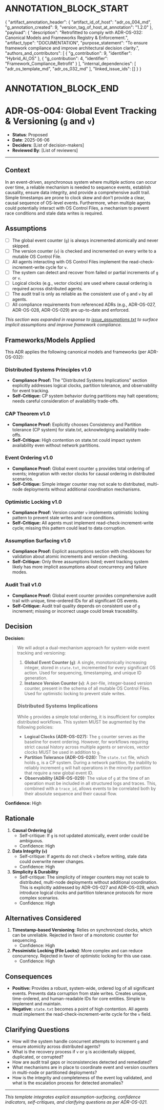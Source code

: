 # ANNOTATION_BLOCK_START
{
    "artifact_annotation_header": {
        "artifact_id_of_host": "adr_os_004_md",
        "g_annotation_created": 9,
        "version_tag_of_host_at_annotation": "1.2.0"
    },
    "payload": {
        "description": "Retrofitted to comply with ADR-OS-032: Canonical Models and Frameworks Registry & Enforcement.",
        "artifact_type": "DOCUMENTATION",
        "purpose_statement": "To ensure framework compliance and improve architectural decision clarity.",
        "authors_and_contributors": [
            { "g_contribution": 9, "identifier": "Hybrid_AI_OS" },
            { "g_contribution": 4, "identifier": "Framework_Compliance_Retrofit" }
        ],
        "internal_dependencies": [
            "adr_os_template_md",
            "adr_os_032_md"
        ],
        "linked_issue_ids": []
    }
}
# ANNOTATION_BLOCK_END

# ADR-OS-004: Global Event Tracking & Versioning (`g` and `v`)

* **Status**: Proposed
* **Date**: 2025-06-06
* **Deciders**: \[List of decision-makers]
* **Reviewed By**: \[List of reviewers]

---

## Context

In an event-driven, asynchronous system where multiple actions can occur over time, a reliable mechanism is needed to sequence events, establish causality, ensure data integrity, and provide a comprehensive audit trail. Simple timestamps are prone to clock skew and don't provide a clear, causal sequence of OS-level events. Furthermore, when multiple agents could potentially interact with OS Control Files, a mechanism to prevent race conditions and stale data writes is required.

## Assumptions

* [ ] The global event counter (`g`) is always incremented atomically and never skipped.
* [ ] The version counter (`v`) is checked and incremented on every write to a mutable OS Control File.
* [ ] All agents interacting with OS Control Files implement the read-check-increment-write cycle for `v`.
* [ ] The system can detect and recover from failed or partial increments of `g` or `v`.
* [ ] Logical clocks (e.g., vector clocks) are used where causal ordering is required across distributed agents.
* [ ] The audit trail is only as reliable as the consistent use of `g` and `v` by all agents.
* [ ] All compliance requirements from referenced ADRs (e.g., ADR-OS-027, ADR-OS-028, ADR-OS-029) are up-to-date and enforced.

_This section was expanded in response to [issue_assumptions.txt](../../issues/issue_assumptions.txt) to surface implicit assumptions and improve framework compliance._

## Frameworks/Models Applied

This ADR applies the following canonical models and frameworks (per ADR-OS-032):

### Distributed Systems Principles v1.0
- **Compliance Proof:** The "Distributed Systems Implications" section explicitly addresses logical clocks, partition tolerance, and observability for event tracking.
- **Self-Critique:** CP system behavior during partitions may halt operations; needs careful consideration of availability trade-offs.

### CAP Theorem v1.0
- **Compliance Proof:** Explicitly chooses Consistency and Partition tolerance (CP system) for state.txt, acknowledging availability trade-offs.
- **Self-Critique:** High contention on state.txt could impact system availability even without network partitions.

### Event Ordering v1.0
- **Compliance Proof:** Global event counter `g` provides total ordering of events; integration with vector clocks for causal ordering in distributed scenarios.
- **Self-Critique:** Simple integer counter may not scale to distributed, multi-node deployments without additional coordination mechanisms.

### Optimistic Locking v1.0
- **Compliance Proof:** Version counter `v` implements optimistic locking pattern to prevent stale writes and race conditions.
- **Self-Critique:** All agents must implement read-check-increment-write cycle; missing this pattern could lead to data corruption.

### Assumption Surfacing v1.0
- **Compliance Proof:** Explicit assumptions section with checkboxes for validation about atomic increments and version checking.
- **Self-Critique:** Only three assumptions listed; event tracking system likely has more implicit assumptions about concurrency and failure modes.

### Audit Trail v1.0
- **Compliance Proof:** Global event counter provides comprehensive audit trail with unique, time-ordered IDs for all significant OS events.
- **Self-Critique:** Audit trail quality depends on consistent use of `g` increment; missing or incorrect usage could break traceability.

## Decision

**Decision:**

> We will adopt a dual-mechanism approach for system-wide event tracking and versioning:
> 1. **Global Event Counter (`g`)**: A single, monotonically increasing integer, stored in `state.txt`, incremented for every significant OS action. Used for sequencing, timestamping, and unique ID generation.
> 2. **Instance Version Counter (`v`)**: A per-file, integer-based version counter, present in the schema of all mutable OS Control Files. Used for optimistic locking to prevent stale writes.
>
> ### Distributed Systems Implications
>
> While `g` provides a simple total ordering, it is insufficient for complex distributed workflows. This system MUST be augmented by the following policies:
>
> *   **Logical Clocks (ADR-OS-027):** The `g` counter serves as the baseline for event ordering. However, for workflows requiring strict causal history across multiple agents or services, vector clocks MUST be used in addition to `g`.
> *   **Partition Tolerance (ADR-OS-028):** The `state.txt` file, which holds `g`, is a CP system. During a network partition, the inability to reliably increment `g` will halt operations in the minority partition that require a new global event ID.
> *   **Observability (ADR-OS-029):** The value of `g` at the time of an operation must be included in all structured logs and traces. This, combined with a `trace_id`, allows events to be correlated both by their absolute sequence and their causal flow.

**Confidence:** High

## Rationale

1. **Causal Ordering (`g`)**
   * Self-critique: If `g` is not updated atomically, event order could be ambiguous.
   * Confidence: High
2. **Data Integrity (`v`)**
   * Self-critique: If agents do not check `v` before writing, stale data could overwrite newer changes.
   * Confidence: High
3. **Simplicity & Durability**
   * Self-critique: The simplicity of integer counters may not scale to distributed, multi-node deployments without additional coordination. This is explicitly addressed by ADR-OS-027 and ADR-OS-028, which introduce logical clocks and partition tolerance protocols for more complex scenarios.
   * Confidence: High

## Alternatives Considered

1. **Timestamp-based Versioning**: Relies on synchronized clocks, which can be unreliable. Rejected in favor of a monotonic counter for sequencing.
   * Confidence: High
2. **Pessimistic Locking (File Locks)**: More complex and can reduce concurrency. Rejected in favor of optimistic locking for this use case.
   * Confidence: High

## Consequences

* **Positive:** Provides a robust, system-wide, ordered log of all significant events. Prevents data corruption from stale writes. Creates unique, time-ordered, and human-readable IDs for core entities. Simple to implement and maintain.
* **Negative:** `state.txt` becomes a point of high contention. All agents must implement the read-check-increment-write cycle for the `v` field.

## Clarifying Questions

* How will the system handle concurrent attempts to increment `g` and ensure atomicity across distributed agents?
* What is the recovery process if `v` or `g` is accidentally skipped, duplicated, or corrupted?
* How are audit trail gaps or inconsistencies detected and remediated?
* What mechanisms are in place to coordinate event and version counters in multi-node or partitioned deployments?
* How is the integrity and completeness of the event log validated, and what is the escalation process for detected anomalies?

---

*This template integrates explicit assumption-surfacing, confidence indicators, self-critiques, and clarifying questions as per ADR-OS-021.*
